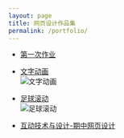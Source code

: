 ```yaml
---
layout: page
title: 网页设计作品集
permalink: /portfolio/
---
```


- [第一次作业](../Myfirstwork/index.html)

- [文字动画](../portfolio/word_animation/)<br> 
![文字动画](../../images/word_animation_image.jpg)

- [足球滚动](../portfolio/football_animation/)<br> 
![足球滚动](../../images/football_animation_image.jpg)

- [互动技术与设计-期中网页设计](../wangzhan/index.html)